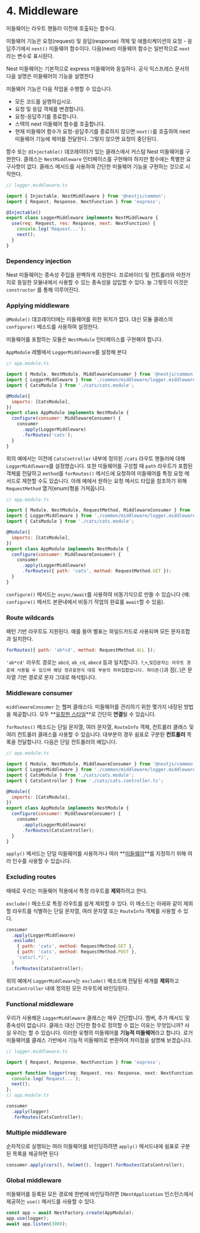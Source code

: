 # 4. Middleware



미들웨어는 라우트 핸들러 이전에 호출되는 함수다.

미들웨어 기능은 요청(request) 및 응답(response) 객체 및 애플리케이션의 요청 - 응답주기에서 `next()` 미들웨어 함수이다. 다음(next) 미들웨어 함수는 일반적으로 `next` 라는 변수로 표시된다.



Nest 미들웨어는 기본적으로 express 미들웨어와 동일하다. 공식 익스프레스 문서의 다음 설명은 미들웨어의 기능을 설명한다

미들웨어 기능은 다음 작업을 수행할 수 있습니다.

- 모든 코드를 실행하십시오.
- 요청 및 응답 객체를 변경합니다.
- 요청-응답주기를 종료합니다.
- 스택의 next 미들웨어 함수를 호출합니다.
- 현재 미들웨어 함수가 요청-응답주기를 종료하지 않으면 `next()`를 호출하여 next 미들웨어 기능에 제어를 전달한다. 그렇지 않으면 요청이 중단된다.

함수 또는 `@Injectable()` 데코레이터가 있는 클래스에서 커스텀 Nest 미들웨어를 구현한다. 클래스는 `NestMiddleware` 인터페이스를 구현해야 하지만 함수에는 특별한 요구사항이 없다. 클래스 메서드를 사용하여 간단한 미들웨어 기능을 구현하는 것으로 시작한다.

```jsx
// logger.middleware.ts

import { Injectable, NestMiddleware } from '@nestjs/common';
import { Request, Response, NextFunction } from 'express';

@Injectable()
export class LoggerMiddleware implements NestMiddleware {
  use(req: Request, res: Response, next: NextFunction) {
    console.log('Request...');
    next();
  }
}
```

### Dependency injection

Nest 미들웨어는 종속성 주입을 완벽하게 지원한다. 프로바이더 및 컨트롤러와 마찬가지로 동일한 모듈내에서 사용할 수 있는 종속성을 삽입할 수 있다. 늘 그렇듯이 이것은 `constructor` 를 통해 이루어진다.

### Applying middleware

`@Module()` 데코레이터에는 미들웨어를 위한 위치가 없다. 대신 모듈 클래스의 `configure()` 메소드를 사용하여 설정한다.

미들웨어를 포함하는 모듈은 `NestModule` 인터페이스를 구현해야 합니다.

`AppModule` 레벨에서 `LoggerMiddleware`를 설정해 본다

```jsx
// app.module.ts

import { Module, NestModule, MiddlewareConsumer } from '@nestjs/common';
import { LoggerMiddleware } from './common/middleware/logger.middleware';
import { CatsModule } from './cats/cats.module';

@Module({
  imports: [CatsModule],
})
export class AppModule implements NestModule {
  configure(consumer: MiddlewareConsumer) {
    consumer
      .apply(LoggerMiddleware)
      .forRoutes('cats');
  }
}
```

위의 예에서는 이전에 `CatsController` 내부에 정의된 `/cats` 라우트 핸들러에 대해 `LoggerMiddleware`를 설정했습니다. 또한 미들웨어를 구성할 때 `path` 라우트가 포함된 객체를 전달하고 `method`를 `forRoutes()` 메서드에 요청하여 미들웨어를 특정 요청 메서드로 제한할 수도 있습니다. 아래 예에서 원하는 요청 메서드 타입을 참조하기 위해 `RequestMethod` 열거(enum)형을 가져옵니다.

```jsx
// app.module.ts

import { Module, NestModule, RequestMethod, MiddlewareConsumer } from '@nestjs/common';
import { LoggerMiddleware } from './common/middleware/logger.middleware';
import { CatsModule } from './cats/cats.module';

@Module({
  imports: [CatsModule],
})
export class AppModule implements NestModule {
  configure(consumer: MiddlewareConsumer) {
    consumer
      .apply(LoggerMiddleware)
      .forRoutes({ path: 'cats', method: RequestMethod.GET });
  }
}
```

`configure()` 메서드는 `async/await`를 사용하여 비동기식으로 만들 수 있습니다 (예: `configure()` 메서드 본문내에서 비동기 작업의 완료를 `await`할 수 있음).

### Route wildcards

패턴 기반 라우트도 지원된다. 예를 들어 별표는 와일드카드로 사용되며 모든 문자조합과 일치한다.

```jsx
forRoutes({ path: 'ab*cd', method: RequestMethod.ALL });
```

`'ab*cd'` 라우트 경로는 `abcd`, `ab_cd`, `abecd` 등과 일치합니다. `?`,`+`,`및`()`문자는 라우트 경로에 사용될 수 있으며 해당 정규표현식 대응 부분의 하위집합입니다. 하이픈(`)과 점(`.`)은 문자열 기반 경로로 문자 그대로 해석됩니다.

### Middleware consumer

`middlewareConsumer` 는 헬퍼 클래스다. 미들웨어를 관리하기 위한 몇가지 내장된 방법을 제공합니다. 모두 **[유창한 스타일](https://en.wikipedia.org/wiki/Fluent_interface)**로 간단히 **연결**될 수 있습니다.

`forRoutes()` 메소드는 단일 문자열, 여러 문자열, `RouteInfo` 객체, 컨트롤러 클래스 및 여러 컨트롤러 클래스를 사용할 수 있습니다. 대부분의 경우 쉼표로 구분된 **컨트롤러** 목록을 전달합니다. 다음은 단일 컨트롤러의 예입니다.

```jsx
// app.module.ts

import { Module, NestModule, MiddlewareConsumer } from '@nestjs/common';
import { LoggerMiddleware } from './common/middleware/logger.middleware';
import { CatsModule } from './cats/cats.module';
import { CatsController } from './cats/cats.controller.ts';

@Module({
  imports: [CatsModule],
})
export class AppModule implements NestModule {
  configure(consumer: MiddlewareConsumer) {
    consumer
      .apply(LoggerMiddleware)
      .forRoutes(CatsController);
  }
}
```

`apply()` 메서드는 단일 미들웨어를 사용하거나 여러 **[미들웨어](https://docs.nestjs.kr/middleware#multiple-middleware)**를 지정하기 위해 여러 인수를 사용할 수 있습니다.

### Excluding routes

때때로 우리는 미들웨어 적용에서 특정 라우트를 **제외**하려고 한다.

`exclude()` 메소드로 특정 라우트를 쉽게 제외할 수 있다. 이 메소드는 아래와 같이 제외할 라우트를 식별하는 단일 문자열, 여러 문자열 또는 `RouteInfo` 객체를 사용할 수 있다.

```jsx
consumer
  .apply(LoggerMiddleware)
  .exclude(
    { path: 'cats', method: RequestMethod.GET },
    { path: 'cats', method: RequestMethod.POST },
    'cats/(.*)',
  )
  .forRoutes(CatsController);
```

위의 예에서 `LoggerMiddleware`는 `exclude()` 메소드에 전달된 세개를 **제외**하고 `CatsController` 내에 정의된 모든 라우트에 바인딩된다.

### Functional middleware

우리가 사용해온 `LoggerMiddleware` 클래스는 매우 간단합니다. 멤버, 추가 메서드 및 종속성이 없습니다. 클래스 대신 간단한 함수로 정의할 수 없는 이유는 무엇입니까? 사실 우리는 할 수 있습니다. 이러한 유형의 미들웨어를 **기능적 미들웨어**라고 합니다. 로거 미들웨어를 클래스 기반에서 기능적 미들웨어로 변환하여 차이점을 설명해 보겠습니다.

```jsx
// logger.middleware.ts

import { Request, Response, NextFunction } from 'express';

export function logger(req: Request, res: Response, next: NextFunction) {
  console.log(`Request...`);
  next();
};
// app.module.ts

consumer
  .apply(logger)
  .forRoutes(CatsController);
```

### Multiple middleware

순차적으로 실행되는 여러 미들웨어를 바인딩하려면 `apply()` 메서드내에 쉼표로 구분된 목록을 제공하면 된다

```jsx
consumer.apply(cors(), helmet(), logger).forRoutes(CatsController);
```

### Global middleware

미들웨어를 등록된 모든 경로에 한번에 바인딩하려면 `INestApplication` 인스턴스에서 제공하는 `use()` 메서드를 사용할 수 있다.

```jsx
const app = await NestFactory.create(AppModule);
app.use(logger);
await app.listen(3000);
```